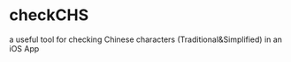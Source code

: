 # checkCHS
a useful tool for checking Chinese characters (Traditional&amp;Simplified) in an iOS App
